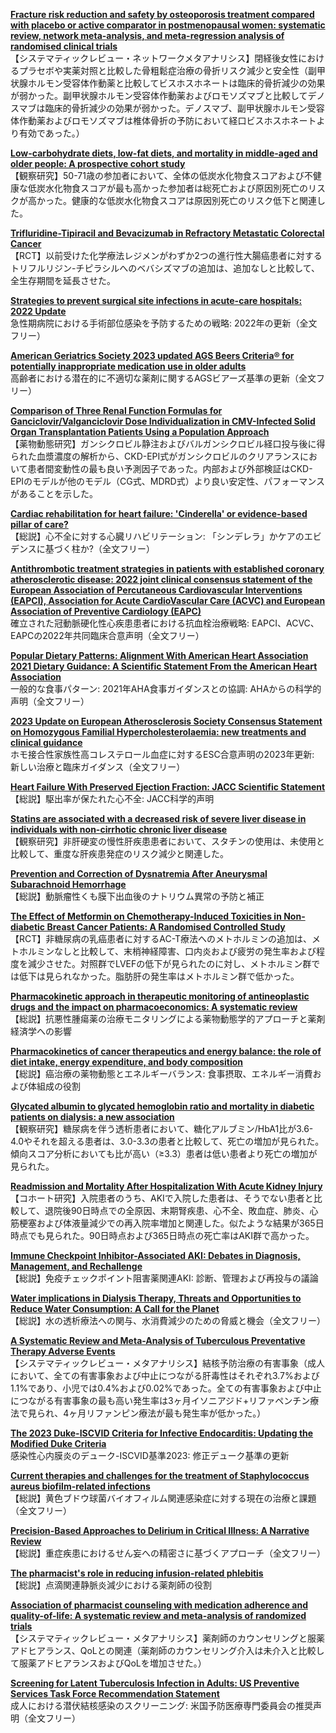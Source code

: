 [**Fracture risk reduction and safety by osteoporosis treatment compared with placebo or active comparator in postmenopausal women: systematic review, network meta-analysis, and meta-regression analysis of randomised clinical trials**](https://pubmed.ncbi.nlm.nih.gov/37130601/)  
【システマティックレビュー・ネットワークメタアナリシス】閉経後女性におけるプラセボや実薬対照と比較した骨粗鬆症治療の骨折リスク減少と安全性（副甲状腺ホルモン受容体作動薬と比較してビスホスホネートは臨床的骨折減少の効果が弱かった。副甲状腺ホルモン受容体作動薬およびロモソズマブと比較してデノスマブは臨床的骨折減少の効果が弱かった。デノスマブ、副甲状腺ホルモン受容体作動薬およびロモソズマブは椎体骨折の予防において経口ビスホスホネートより有効であった。）

[**Low-carbohydrate diets, low-fat diets, and mortality in middle-aged and older people: A prospective cohort study**](https://pubmed.ncbi.nlm.nih.gov/37132226/)  
【観察研究】50-71歳の参加者において、全体の低炭水化物食スコアおよび不健康な低炭水化物食スコアが最も高かった参加者は総死亡および原因別死亡のリスクが高かった。健康的な低炭水化物食スコアは原因別死亡のリスク低下と関連した。

[**Trifluridine-Tipiracil and Bevacizumab in Refractory Metastatic Colorectal Cancer**](https://pubmed.ncbi.nlm.nih.gov/37133585/)  
【RCT】以前受けた化学療法レジメンがわずか2つの進行性大腸癌患者に対するトリフルリジン-チピラシルへのベバシズマブの追加は、追加なしと比較して、全生存期間を延長させた。

[**Strategies to prevent surgical site infections in acute-care hospitals: 2022 Update**](https://pubmed.ncbi.nlm.nih.gov/37137483/)  
急性期病院における手術部位感染を予防するための戦略: 2022年の更新（全文フリー）

[**American Geriatrics Society 2023 updated AGS Beers Criteria® for potentially inappropriate medication use in older adults**](https://pubmed.ncbi.nlm.nih.gov/37139824/)  
高齢者における潜在的に不適切な薬剤に関するAGSビアーズ基準の更新（全文フリー）

[**Comparison of Three Renal Function Formulas for Ganciclovir/Valganciclovir Dose Individualization in CMV-Infected Solid Organ Transplantation Patients Using a Population Approach**](https://pubmed.ncbi.nlm.nih.gov/37140726/)  
【薬物動態研究】ガンシクロビル静注およびバルガンシクロビル経口投与後に得られた血漿濃度の解析から、CKD-EPI式がガンシクロビルのクリアランスにおいて患者間変動性の最も良い予測因子であった。内部および外部検証はCKD-EPIのモデルが他のモデル（CG式、MDRD式）より良い安定性、パフォーマンスがあることを示した。

[**Cardiac rehabilitation for heart failure: 'Cinderella' or evidence-based pillar of care?**](https://pubmed.ncbi.nlm.nih.gov/36905176/)  
【総説】心不全に対する心臓リハビリテーション: 「シンデレラ」かケアのエビデンスに基づく柱か?（全文フリー）

[**Antithrombotic treatment strategies in patients with established coronary atherosclerotic disease: 2022 joint clinical consensus statement of the European Association of Percutaneous Cardiovascular Interventions (EAPCI), Association for Acute CardioVascular Care (ACVC) and European Association of Preventive Cardiology (EAPC)**](https://pubmed.ncbi.nlm.nih.gov/37120728/)  
確立された冠動脈硬化性心疾患患者における抗血栓治療戦略: EAPCI、ACVC、EAPCの2022年共同臨床合意声明（全文フリー）

[**Popular Dietary Patterns: Alignment With American Heart Association 2021 Dietary Guidance: A Scientific Statement From the American Heart Association**](https://pubmed.ncbi.nlm.nih.gov/37128940/)  
一般的な食事パターン: 2021年AHA食事ガイダンスとの協調: AHAからの科学的声明（全文フリー）

[**2023 Update on European Atherosclerosis Society Consensus Statement on Homozygous Familial Hypercholesterolaemia: new treatments and clinical guidance**](https://pubmed.ncbi.nlm.nih.gov/37130090/)  
ホモ接合性家族性高コレステロール血症に対するESC合意声明の2023年更新: 新しい治療と臨床ガイダンス（全文フリー）

[**Heart Failure With Preserved Ejection Fraction: JACC Scientific Statement**](https://pubmed.ncbi.nlm.nih.gov/37137592/)  
【総説】駆出率が保たれた心不全: JACC科学的声明

[**Statins are associated with a decreased risk of severe liver disease in individuals with non-cirrhotic chronic liver disease**](https://pubmed.ncbi.nlm.nih.gov/37121528/)  
【観察研究】非肝硬変の慢性肝疾患患者において、スタチンの使用は、未使用と比較して、重度な肝疾患発症のリスク減少と関連した。

[**Prevention and Correction of Dysnatremia After Aneurysmal Subarachnoid Hemorrhage**](https://pubmed.ncbi.nlm.nih.gov/37138158/)  
【総説】動脈瘤性くも膜下出血後のナトリウム異常の予防と補正

[**The Effect of Metformin on Chemotherapy-Induced Toxicities in Non-diabetic Breast Cancer Patients: A Randomised Controlled Study**](https://pubmed.ncbi.nlm.nih.gov/37131014/)  
【RCT】非糖尿病の乳癌患者に対するAC-T療法へのメトホルミンの追加は、メトホルミンなしと比較して、末梢神経障害、口内炎および疲労の発生率および程度を減少させた。対照群でLVEFの低下が見られたのに対し、メトホルミン群では低下は見られなかった。脂肪肝の発生率はメトホルミン群で低かった。

[**Pharmacokinetic approach in therapeutic monitoring of antineoplastic drugs and the impact on pharmacoeconomics: A systematic review**](https://pubmed.ncbi.nlm.nih.gov/37116883/)  
【総説】抗悪性腫瘍薬の治療モニタリングによる薬物動態学的アプローチと薬剤経済学への影響

[**Pharmacokinetics of cancer therapeutics and energy balance: the role of diet intake, energy expenditure, and body composition**](https://pubmed.ncbi.nlm.nih.gov/37139976/)  
【総説】癌治療の薬物動態とエネルギーバランス: 食事摂取、エネルギー消費および体組成の役割

[**Glycated albumin to glycated hemoglobin ratio and mortality in diabetic patients on dialysis: a new association**](https://pubmed.ncbi.nlm.nih.gov/36309475/)  
【観察研究】糖尿病を伴う透析患者において、糖化アルブミン/HbA1比が3.6-4.0やそれを超える患者は、3.0-3.3の患者と比較して、死亡の増加が見られた。傾向スコア分析においても比が高い（≥3.3）患者は低い患者より死亡の増加が見られた。

[**Readmission and Mortality After Hospitalization With Acute Kidney Injury**](https://pubmed.ncbi.nlm.nih.gov/37115159/)  
【コホート研究】入院患者のうち、AKIで入院した患者は、そうでない患者と比較して、退院後90日時点での全原因、末期腎疾患、心不全、敗血症、肺炎、心筋梗塞および体液量減少での再入院率増加と関連した。似たような結果が365日時点でも見られた。90日時点および365日時点の死亡率はAKI群で高かった。

[**Immune Checkpoint Inhibitor-Associated AKI: Debates in Diagnosis, Management, and Rechallenge**](https://pubmed.ncbi.nlm.nih.gov/37137187/)  
【総説】免疫チェックポイント阻害薬関連AKI: 診断、管理および再投与の議論

[**Water implications in Dialysis Therapy, Threats and Opportunities to Reduce Water Consumption: A Call for the Planet**](https://pubmed.ncbi.nlm.nih.gov/37116701/)  
【総説】水の透析療法への関与、水消費減少のための脅威と機会（全文フリー）

[**A Systematic Review and Meta-Analysis of Tuberculous Preventative Therapy Adverse Events**](https://pubmed.ncbi.nlm.nih.gov/37125482/)  
【システマティックレビュー・メタアナリシス】結核予防治療の有害事象（成人において、全ての有害事象および中止につながる肝毒性はそれぞれ3.7%および1.1%であり、小児では0.4%および0.02%であった。全ての有害事象および中止につながる有害事象の最も高い発生率は3ヶ月イソニアジド+リファペンチン療法で見られ、4ヶ月リファンピン療法が最も発生率が低かった。）

[**The 2023 Duke-ISCVID Criteria for Infective Endocarditis: Updating the Modified Duke Criteria**](https://pubmed.ncbi.nlm.nih.gov/37138445/)  
感染性心内膜炎のデューク-ISCVID基準2023: 修正デューク基準の更新

[**Current therapies and challenges for the treatment of Staphylococcus aureus biofilm-related infections**](https://pubmed.ncbi.nlm.nih.gov/37133439/)  
【総説】黄色ブドウ球菌バイオフィルム関連感染症に対する現在の治療と課題（全文フリー）

[**Precision-Based Approaches to Delirium in Critical Illness: A Narrative Review**](https://pubmed.ncbi.nlm.nih.gov/37133446/)  
【総説】重症疾患におけるせん妄への精密さに基づくアプローチ（全文フリー）

[**The pharmacist's role in reducing infusion-related phlebitis**](https://pubmed.ncbi.nlm.nih.gov/37137335/)  
【総説】点滴関連静脈炎減少における薬剤師の役割

[**Association of pharmacist counseling with medication adherence and quality-of-life: A systematic review and meta-analysis of randomized trials**](https://pubmed.ncbi.nlm.nih.gov/37142053/)  
【システマティックレビュー・メタアナリシス】薬剤師のカウンセリングと服薬アドヒアランス、QoLとの関連（薬剤師のカウンセリング介入は未介入と比較して服薬アドヒアランスおよびQoLを増加させた。）

[**Screening for Latent Tuberculosis Infection in Adults: US Preventive Services Task Force Recommendation Statement**](https://pubmed.ncbi.nlm.nih.gov/37129649/)  
成人における潜伏結核感染のスクリーニング: 米国予防医療専門委員会の推奨声明（全文フリー）
